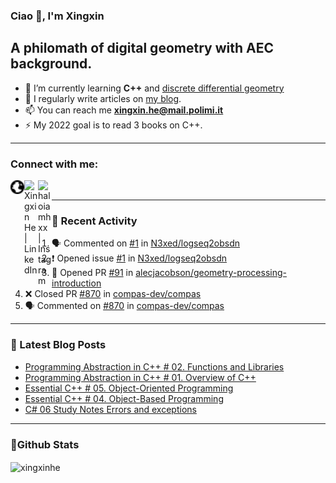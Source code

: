### Ciao 👋, I'm Xingxin

## A philomath of digital geometry with AEC background.

- 🌱 I’m currently learning **C++** and [discrete differential geometry][DDG]
- 📝 I regularly write articles on [my blog][my_blog].
- 📫 You can reach me **xingxin.he@mail.polimi.it**
- ⚡ My 2022 goal is to read 3 books on C++.



---


### Connect with me:

[<img align="left" alt="about" width="22px" src="https://raw.githubusercontent.com/iconic/open-iconic/master/svg/globe.svg" />][website]
[<img align="left" alt="Xingxin He | LinkedIn" width="22px" src="https://cdn.jsdelivr.net/npm/simple-icons@v5/icons/linkedin.svg" />][linkedin]
[<img align="left" alt="haloiamhxx | Instagram" width="22px" src="https://cdn.jsdelivr.net/npm/simple-icons@v3/icons/instagram.svg" />][instagram]

<br />

---

### :walking: Recent Activity
<!--START_SECTION:activity-->
1. 🗣 Commented on [#1](https://github.com/N3xed/logseq2obsdn/issues/1) in [N3xed/logseq2obsdn](https://github.com/N3xed/logseq2obsdn)
2. ❗️ Opened issue [#1](https://github.com/N3xed/logseq2obsdn/issues/1) in [N3xed/logseq2obsdn](https://github.com/N3xed/logseq2obsdn)
3. 💪 Opened PR [#91](https://github.com/alecjacobson/geometry-processing-introduction/pull/91) in [alecjacobson/geometry-processing-introduction](https://github.com/alecjacobson/geometry-processing-introduction)
4. ❌ Closed PR [#870](https://github.com/compas-dev/compas/pull/870) in [compas-dev/compas](https://github.com/compas-dev/compas)
5. 🗣 Commented on [#870](https://github.com/compas-dev/compas/issues/870) in [compas-dev/compas](https://github.com/compas-dev/compas)
    <!--END_SECTION:activity-->



---

### 📕 Latest Blog Posts

<!-- BLOG-POST-LIST:START -->
- [Programming Abstraction in C++ # 02. Functions and Libraries](https://www.xingxin.me/my-path-to-code/chapter-2-functions-and-libraries)
- [Programming Abstraction in C++ # 01. Overview of C++](https://www.xingxin.me/my-path-to-code/chapter-1-overview-of-cpp)
- [Essential C++ # 05. Object-Oriented Programming](https://www.xingxin.me/my-path-to-code/chapter-5-object-oriented-programming)
- [Essential C++ # 04. Object-Based Programming](https://www.xingxin.me/my-path-to-code/chapter-4-object-based-programming)
- [C# 06 Study Notes Errors and exceptions](https://www.xingxin.me/my-path-to-code/c-06-errors-and-exceptions)
<!-- BLOG-POST-LIST:END -->



---

### 🧮Github Stats

  <img align="center" src="https://github-readme-stats.vercel.app/api?username=xingxinhe&show_icons=true&locale=en&bg_color=712121&text_color=ffffff&title_color=000000&icon_color=452424" alt="xingxinhe" />


[website]: https://www.xingxin.me/about
[instagram]: https://instagram.com/haloiamhxx
[linkedin]: https://linkedin.com/in/xingxin-he
[my_blog]: https://www.xingxin.me/my-path-to-code
[compas]: https://github.com/XingxinHE/compas/tree/trimesh_rhino
[DDG]: https://github.com/XingxinHE/ComputationalGeometry

